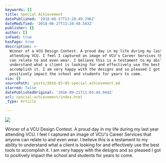 ```yaml
---
keywords: []
title: Special Achievement
datePublished: '2018-06-27T13:28:49.296Z'
dateModified: '2018-06-27T13:28:48.583Z'
publisher: {}
author: []
inFeed: true
hasPage: true
description: >-
  Winner of a VCU Design Contest. A proud day in my life during my last year
  attending VCU. I feel I captured an image of VCU's Career Services that anyone
  can relate to and even wear. I believe this is a testament to my ability to
  understand what a client is looking for and effectively use the best tools to
  accomplish it. I am very happy with the designs and so pleased I got to
  positively impact the school and students for years to come.
via: {}
sourcePath: _posts/2016-03-05-special-achievement.md
starred: false
datePublishedOriginal: '2016-09-21T11:03:44.944Z'
url: special-achievement/index.html
_type: Article

---
```

![](https://s3-us-west-2.amazonaws.com/the-grid-img/p/7208021ddb91f503e28cb16a7c7b24efec6f3e82.jpg)

Winner of a VCU Design Contest. A proud day in my life during my last year attending VCU. I feel I captured an image of VCU's Career Services that anyone can relate to and even wear. I believe this is a testament to my ability to understand what a client is looking for and effectively use the best tools to accomplish it. I am very happy with the designs and so pleased I got to positively impact the school and students for years to come.